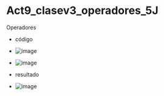 # Act9_clasev3_operadores_5J
Operadores

- código
- ![image](https://github.com/user-attachments/assets/cec9aece-d93e-453b-bb05-0911d2416683)
- ![image](https://github.com/user-attachments/assets/56e91b59-a02c-4ec1-8512-223c52378d3e)

- resultado
- ![image](https://github.com/user-attachments/assets/f90091e8-8ea2-4391-9b8a-a2f262f9f47f)


